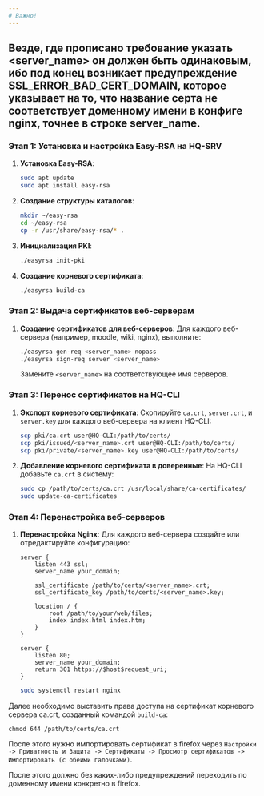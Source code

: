 ```yaml
---
# Важно!
---
```

Везде, где прописано требование указать <server_name> он должен быть одинаковым, ибо под конец возникает предупреждение SSL_ERROR_BAD_CERT_DOMAIN, которое указывает на то, что название серта не соответствует доменному имени в конфиге nginx, точнее в строке server_name.
---
### Этап 1: Установка и настройка Easy-RSA на HQ-SRV

1. **Установка Easy-RSA**:
   ```bash
   sudo apt update
   sudo apt install easy-rsa
   ```

2. **Создание структуры каталогов**:
   ```bash
   mkdir ~/easy-rsa
   cd ~/easy-rsa
   cp -r /usr/share/easy-rsa/* .
   ```

3. **Инициализация PKI**:
   ```bash
   ./easyrsa init-pki
   ```

4. **Создание корневого сертификата**:
   ```bash
   ./easyrsa build-ca
   ```

### Этап 2: Выдача сертификатов веб-серверам

1. **Создание сертификатов для веб-серверов**:
   Для каждого веб-сервера (например, moodle, wiki, nginx), выполните:
   ```bash
   ./easyrsa gen-req <server_name> nopass
   ./easyrsa sign-req server <server_name>
   ```
   Замените `<server_name>` на соответствующее имя серверов.

### Этап 3: Перенос сертификатов на HQ-CLI

1. **Экспорт корневого сертификата**:
   Скопируйте `ca.crt`, `server.crt`, и `server.key` для каждого веб-сервера на клиент HQ-CLI:
   ```bash
   scp pki/ca.crt user@HQ-CLI:/path/to/certs/
   scp pki/issued/<server_name>.crt user@HQ-CLI:/path/to/certs/
   scp pki/private/<server_name>.key user@HQ-CLI:/path/to/certs/
   ```

2. **Добавление корневого сертификата в доверенные**:
   На HQ-CLI добавьте `ca.crt` в систему:
   ```bash
   sudo cp /path/to/certs/ca.crt /usr/local/share/ca-certificates/
   sudo update-ca-certificates
   ```

### Этап 4: Перенастройка веб-серверов

1. **Перенастройка Nginx**:
   Для каждого веб-сервера создайте или отредактируйте конфигурацию:
   ```nginx
   server {
       listen 443 ssl;
       server_name your_domain;

       ssl_certificate /path/to/certs/<server_name>.crt;
       ssl_certificate_key /path/to/certs/<server_name>.key;
       
       location / {
           root /path/to/your/web/files;
           index index.html index.htm;
       }
   }

   server {
       listen 80;
       server_name your_domain;
       return 301 https://$host$request_uri;
   }
   ```
   ```bash
   sudo systemctl restart nginx
   ```
Далее необходимо выставить права доступа на сертификат корневого сервера ca.crt, созданный командой `build-ca`:
```
chmod 644 /path/to/certs/ca.crt 
```
После этого нужно импортировать сертификат в firefox через `Настройки -> Приватность и Защита -> Сертификаты -> Просмотр сертификатов -> Импортировать (с обеими галочками)`.

После этого должно без каких-либо предупреждений переходить по доменному имени конкретно в firefox.
